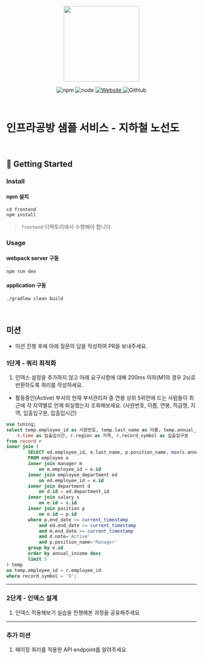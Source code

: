 <p align="center">
    <img width="200px;" src="https://raw.githubusercontent.com/woowacourse/atdd-subway-admin-frontend/master/images/main_logo.png"/>
</p>
<p align="center">
  <img alt="npm" src="https://img.shields.io/badge/npm-%3E%3D%205.5.0-blue">
  <img alt="node" src="https://img.shields.io/badge/node-%3E%3D%209.3.0-blue">
  <a href="https://edu.nextstep.camp/c/R89PYi5H" alt="nextstep atdd">
    <img alt="Website" src="https://img.shields.io/website?url=https%3A%2F%2Fedu.nextstep.camp%2Fc%2FR89PYi5H">
  </a>
  <img alt="GitHub" src="https://img.shields.io/github/license/next-step/atdd-subway-service">
</p>

<br>

# 인프라공방 샘플 서비스 - 지하철 노선도

<br>

## 🚀 Getting Started

### Install
#### npm 설치
```
cd frontend
npm install
```
> `frontend` 디렉토리에서 수행해야 합니다.

### Usage
#### webpack server 구동
```
npm run dev
```
#### application 구동
```
./gradlew clean build
```
<br>

## 미션

* 미션 진행 후에 아래 질문의 답을 작성하여 PR을 보내주세요.


### 1단계 - 쿼리 최적화

1. 인덱스 설정을 추가하지 않고 아래 요구사항에 대해 200ms 이하(M1의 경우 2s)로 반환하도록 쿼리를 작성하세요.
- 활동중인(Active) 부서의 현재 부서관리자 중 연봉 상위 5위안에 드는 사람들이 최근에 각 지역별로 언제 퇴실했는지 조회해보세요. (사원번호, 이름, 연봉, 직급명, 지역, 입출입구분, 입출입시간)
``` sql
use tuning;
select temp.employee_id as 시원번호, temp.last_name as 이름, temp.annual_income as 연봉, temp.position_name as 직급명, 
	r.time as 입출입시간, r.region as 지역, r.record_symbol as 입출입구분
from record r 
inner join (
		SELECT ed.employee_id, e.last_name, p.position_name, max(s.annual_income) annual_income
		FROM employee e
		inner join manager m
			on m.employee_id = e.id
		inner join employee_department ed
			on ed.employee_id = e.id
		inner join department d
			on d.id = ed.department_id
		inner join salary s
			on e.id = s.id
		inner join position p 
			on e.id = p.id
		where p.end_date >= current_timestamp 
			and ed.end_date >= current_timestamp
			and m.end_date >= current_timestamp
            and d.note='Active' 
            and p.position_name='Manager'
        group by e.id
        order by annual_income desc
		limit 5
) temp 
on temp.employee_id = r.employee_id
where record_symbol = 'O';
```

---

### 2단계 - 인덱스 설계

1. 인덱스 적용해보기 실습을 진행해본 과정을 공유해주세요

---

### 추가 미션

1. 페이징 쿼리를 적용한 API endpoint를 알려주세요
